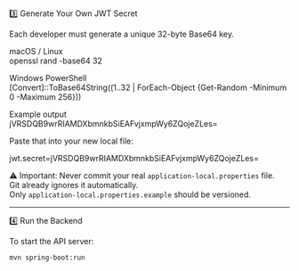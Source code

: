 3️⃣ Generate Your Own JWT Secret

Each developer must generate a unique 32-byte Base64 key.

 macOS / Linux  
openssl rand -base64 32  

 Windows PowerShell  
[Convert]::ToBase64String((1..32 | ForEach-Object {Get-Random -Minimum 0 -Maximum 256}))

Example output  
jVRSDQB9wrRIAMDXbmnkbSiEAFvjxmpWy6ZQojeZLes=

Paste that into your new local file:

jwt.secret=jVRSDQB9wrRIAMDXbmnkbSiEAFvjxmpWy6ZQojeZLes=

⚠️ Important:
Never commit your real `application-local.properties` file.  
Git already ignores it automatically.  
Only `application-local.properties.example` should be versioned.

---

4️⃣ Run the Backend

To start the API server:
```bash
mvn spring-boot:run

